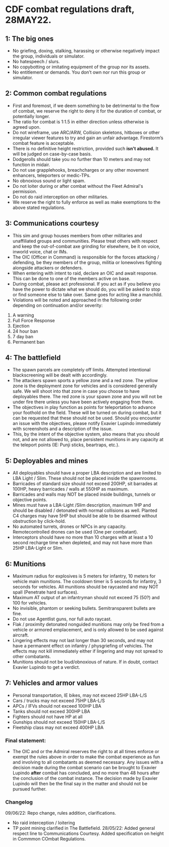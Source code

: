 # CDF combat regulations draft, 28MAY22.

## 1: The big ones
- No griefing, doxing, stalking, harassing or otherwise negatively impact the group, individuals or simulator.
- No hatespeech / slurs.
- No copybotting or imitating equipment of the group nor its assets.
- No entitlement or demands. You don’t own nor run this group or simulator.

## 2: Common combat regulations
- First and foremost, if we deem something to be detrimental to the flow of combat, we reserve the right to deny it for the duration of combat, or potentially longer.
- The ratio for combat is 1:1.5 in either direction unless otherwise is agreed upon.
- Do not wireframe, use ARC/ARW, Collision skeletons, hitboxes or other irregular viewer features to try and gain an unfair advantage. Firestorm’s combat feature is acceptable.
- There is no definitive height restriction, provided such **isn't abused.** It will be judged on case-by-case basis.
- Dodgerolls should take you no further than 10 meters and may not function in midair.
- Do not use grapplehooks, breachcharges or any other movement enhancers, teleporters or medic-TPs.
- No obnoxious sound or light spam.
- Do not loiter during or after combat without the Fleet Admiral's permission.
- Do not do raid interception on other militaries.
- We reserve the right to fully enforce as well as make exemptions to the above stated regulations.

## 3: Communications courtesy
- This sim and group houses members from other militaries and unaffiliated groups and communities. Please treat others with respect and keep the out-of-combat axe grinding for elsewhere, be it on voice, inworld voice, chat or IMs.
- The OIC (Officer in Command) is responsible for the forces attacking / defending, be they members of the group, militia or lonewolves fighting alongside attackers or defenders.
- When entering with intent to raid, declare an OIC and await response. This can be done to one of the members active on base.
- During combat, please act professional. If you act as if you believe you have the power to dictate what we should do, you will be asked to stop or find someone else to take over. Same goes for acting like a manchild.
- Violations will be noted and approached in the following order depending on continuation and/or severity:
1. A warning
2. Full Force Response
3. Ejection
4. 24 hour ban
5. 7 day ban
6. Permanent ban

## 4: The battlefield
- The spawn parcels are completely off limits. Attempted intentional blackscreening will be dealt with accordingly.
- The attackers spawn sports a yellow zone and a red zone. The yellow zone is the deployment zone for vehicles and is considered generally safe. We will shoot into that zone in case you choose to have deployables there. The red zone is your spawn zone and you will not be under fire there unless you have been actively engaging from there.
- The objectives in play function as points for teleportation to advance your foothold on the field. These will be turned on during combat, but it can be requested that these should not be used. Should you encounter an issue with the objectives, please notify Exavier Lupindo immediately with screenshots and a description of the issue.
- This, by the intent of the objective system, also means that you should not, and are not allowed to, place persistent munitions in any capacity at the teleport points (IE: Punji sticks, beartraps, etc.).

## 5: Deployables and mines
- All deployables should have a proper LBA description and are limited to LBA Light / Slim. These should not be placed inside the spawnrooms.
- Barricades of standard size should not exceed 200HP, sit barrades at 100HP, heavy barricades / walls at 550HP as maximum.
- Barricades and walls may NOT be placed inside buildings, tunnels or objective points. 
- Mines must have a LBA-Light /Slim description, maximum 1HP and should be disabled / detonated with normal collisions as well. Planted C4 charges may have 5HP but should be able to be disarmed without obstruction by click-hold.
- No automated turrets, drones or NPCs in any capacity. Remotecontrolled drones can be used (One per combatant).
- Interceptors should have no more than 10 charges with at least a 10 second recharge time when depleted, and may not have more than 25HP LBA-Light or Slim.

## 6: Munitions
- Maximum radius for explosives is 5 meters for infantry, 10 meters for vehicle main munitions. The cooldown timer is 5 seconds for infantry, 3 seconds for vehicles. All munitions should be raycasted and may NOT spall (Penetrate hard surfaces).
- Maximum AT output of an infantryman should not exceed 75 (50?) and 100 for vehicles.
- No invisible, phantom or seeking bullets. Semitransparent bullets are fine.
- Do not use Agentlist guns, nor full auto raycast.
- Flak / proximity detonated nonguided munitions may only be fired from a vehicle or armored emplacement, and is only allowed to be used against aircraft.
- Lingering effects may not last longer than 30 seconds, and may not have a permanent effect on infantry / physgriefing of vehicles. The effects may not kill immediately either if lingering and may not spread to other combatants.
- Munitions should not be loud/obnoxious of nature. If in doubt, contact Exavier Lupindo to get a verdict.

## 7: Vehicles and armor values
- Personal transportation, IE bikes, may not exceed 25HP LBA-L/S
- Cars / trucks may not exceed 75HP LBA-L/S
- APCs / IFVs should not exceed 100HP LBA
- Tanks should not exceed 300HP LBA
- Fighters should not have HP at all
- Gunships should not exceed 150HP LBA-L/S
- Fleetship class may not exceed 400HP LBA

### Final statement:
- The OIC and or the Admiral reserves the right to at all times enforce or exempt the rules above in order to make the combat experience as fun and involving to all combatants as deemed necessary. Any issues with a decision made during the combat scenario can be brought to Exavier Lupindo **after** combat has concluded, and no more than 48 hours after the conclusion of the combat instance. The decision made by Exavier Lupindo will then be the final say in the matter and should not be pursued further.

### Changelog
09/06/22: Repo change, rules addition, clarifications.
- No raid interception / loitering
- TP point mining clarified in The Battlefield.
28/05/22: Added general respect line to Communications Courtesy. Added specification on height in Commmon COmbat Regulations.
